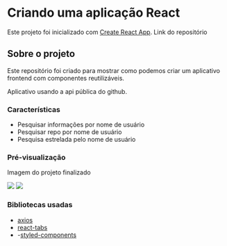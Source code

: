 # Criando uma aplicação React

Este projeto foi inicializado com [Create React App](https://github.com/facebook/create-react-app).
 Link do repositório 

## Sobre o projeto

Este repositório foi criado para mostrar como podemos criar um aplicativo frontend com componentes reutilizáveis.

Aplicativo usando a api pública do github.

### Características

- Pesquisar informações por nome de usuário
- Pesquisar repo por nome de usuário
- Pesquisa estrelada pelo nome de usuário

### Pré-visualização

Imagem do projeto finalizado

<image src='./image/imagem 1.png'> <image src= './image/img2.png'>

### Bibliotecas usadas

- [axios](https://www.npmjs.com/package/axios)
- [react-tabs](https://www.npmjs.com/package/react-tabs)
- -[styled-components](https://styled-components.com/)

